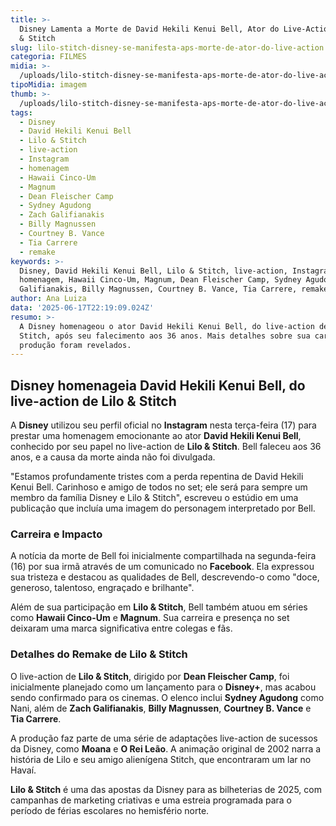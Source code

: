 ```yaml
---
title: >-
  Disney Lamenta a Morte de David Hekili Kenui Bell, Ator do Live-Action de Lilo
  & Stitch
slug: lilo-stitch-disney-se-manifesta-aps-morte-de-ator-do-live-action
categoria: FILMES
midia: >-
  /uploads/lilo-stitch-disney-se-manifesta-aps-morte-de-ator-do-live-action-thumb.png
tipoMidia: imagem
thumb: >-
  /uploads/lilo-stitch-disney-se-manifesta-aps-morte-de-ator-do-live-action-thumb.png
tags:
  - Disney
  - David Hekili Kenui Bell
  - Lilo & Stitch
  - live-action
  - Instagram
  - homenagem
  - Hawaii Cinco-Um
  - Magnum
  - Dean Fleischer Camp
  - Sydney Agudong
  - Zach Galifianakis
  - Billy Magnussen
  - Courtney B. Vance
  - Tia Carrere
  - remake
keywords: >-
  Disney, David Hekili Kenui Bell, Lilo & Stitch, live-action, Instagram,
  homenagem, Hawaii Cinco-Um, Magnum, Dean Fleischer Camp, Sydney Agudong, Zach
  Galifianakis, Billy Magnussen, Courtney B. Vance, Tia Carrere, remake
author: Ana Luiza
data: '2025-06-17T22:19:09.024Z'
resumo: >-
  A Disney homenageou o ator David Hekili Kenui Bell, do live-action de Lilo &
  Stitch, após seu falecimento aos 36 anos. Mais detalhes sobre sua carreira e a
  produção foram revelados.
---
```


## Disney homenageia David Hekili Kenui Bell, do live-action de Lilo & Stitch

A **Disney** utilizou seu perfil oficial no **Instagram** nesta terça-feira (17) para prestar uma homenagem emocionante ao ator **David Hekili Kenui Bell**, conhecido por seu papel no live-action de **Lilo & Stitch**. Bell faleceu aos 36 anos, e a causa da morte ainda não foi divulgada.

"Estamos profundamente tristes com a perda repentina de David Hekili Kenui Bell. Carinhoso e amigo de todos no set; ele será para sempre um membro da família Disney e Lilo & Stitch", escreveu o estúdio em uma publicação que incluía uma imagem do personagem interpretado por Bell.

### Carreira e Impacto

A notícia da morte de Bell foi inicialmente compartilhada na segunda-feira (16) por sua irmã através de um comunicado no **Facebook**. Ela expressou sua tristeza e destacou as qualidades de Bell, descrevendo-o como "doce, generoso, talentoso, engraçado e brilhante".

Além de sua participação em **Lilo & Stitch**, Bell também atuou em séries como **Hawaii Cinco-Um** e **Magnum**. Sua carreira e presença no set deixaram uma marca significativa entre colegas e fãs.

### Detalhes do Remake de Lilo & Stitch

O live-action de **Lilo & Stitch**, dirigido por **Dean Fleischer Camp**, foi inicialmente planejado como um lançamento para o **Disney+**, mas acabou sendo confirmado para os cinemas. O elenco inclui **Sydney Agudong** como Nani, além de **Zach Galifianakis**, **Billy Magnussen**, **Courtney B. Vance** e **Tia Carrere**.

A produção faz parte de uma série de adaptações live-action de sucessos da Disney, como **Moana** e **O Rei Leão**. A animação original de 2002 narra a história de Lilo e seu amigo alienígena Stitch, que encontraram um lar no Havaí.

**Lilo & Stitch** é uma das apostas da Disney para as bilheterias de 2025, com campanhas de marketing criativas e uma estreia programada para o período de férias escolares no hemisfério norte.
